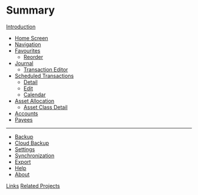 # Summary

[Introduction](introduction.md)

- [Home Screen](home.md)
- [Navigation](navigation.md)
- [Favourites](favourites.md)
  - [Reorder]()
- [Journal](journal.md)
  - [Transaction Editor](transaction-editor.md)
- [Scheduled Transactions](scheduled-transactions.md)
  - [Detail]()
  - [Edit]()
  - [Calendar]()
- [Asset Allocation](asset-allocation.md)
  - [Asset Class Detail]()
- [Accounts](accounts.md)
- [Payees](payees.md)

---

- [Backup](backup.md)
- [Cloud Backup](cloud-backup.md)
- [Settings](settings.md)
- [Synchronization](synchronization.md)
- [Export](export.md)
- [Help]()
- [About]()

[Links]()
[Related Projects]()
